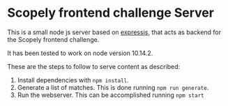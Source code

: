 Scopely frontend challenge Server
=================================

This is a small node js server based on [expressjs](https://expressjs.com/), that
acts as backend for the Scopely frontend challenge.

It has been tested to work on node version 10.14.2.

These are the steps to follow to serve content as described:
1. Install dependencies with `npm install`.
2. Generate a list of matches. This is done running `npm run generate`.
3. Run the webserver. This can be accomplished running `npm start`
